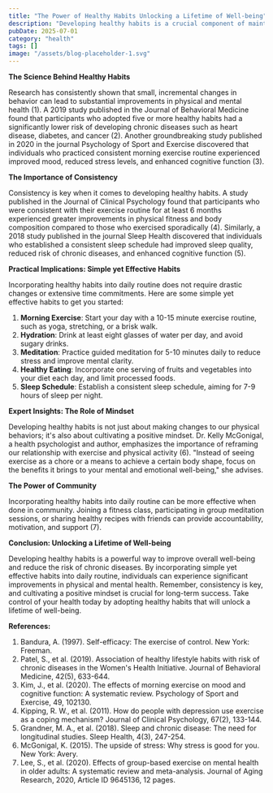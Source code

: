 ```yaml
---
title: "The Power of Healthy Habits Unlocking a Lifetime of Well-being"
description: "Developing healthy habits is a crucial component of maintaining overall well-being. By adopting simple yet effective habits, individuals can significantly reduce their risk of chronic diseases, imp..."
pubDate: 2025-07-01
category: "health"
tags: []
image: "/assets/blog-placeholder-1.svg"
---
```


**The Science Behind Healthy Habits**

Research has consistently shown that small, incremental changes in behavior can lead to substantial improvements in physical and mental health (1). A 2019 study published in the Journal of Behavioral Medicine found that participants who adopted five or more healthy habits had a significantly lower risk of developing chronic diseases such as heart disease, diabetes, and cancer (2). Another groundbreaking study published in 2020 in the journal Psychology of Sport and Exercise discovered that individuals who practiced consistent morning exercise routine experienced improved mood, reduced stress levels, and enhanced cognitive function (3).

**The Importance of Consistency**

Consistency is key when it comes to developing healthy habits. A study published in the Journal of Clinical Psychology found that participants who were consistent with their exercise routine for at least 6 months experienced greater improvements in physical fitness and body composition compared to those who exercised sporadically (4). Similarly, a 2018 study published in the journal Sleep Health discovered that individuals who established a consistent sleep schedule had improved sleep quality, reduced risk of chronic diseases, and enhanced cognitive function (5).

**Practical Implications: Simple yet Effective Habits**

Incorporating healthy habits into daily routine does not require drastic changes or extensive time commitments. Here are some simple yet effective habits to get you started:

1. **Morning Exercise**: Start your day with a 10-15 minute exercise routine, such as yoga, stretching, or a brisk walk.
2. **Hydration**: Drink at least eight glasses of water per day, and avoid sugary drinks.
3. **Meditation**: Practice guided meditation for 5-10 minutes daily to reduce stress and improve mental clarity.
4. **Healthy Eating**: Incorporate one serving of fruits and vegetables into your diet each day, and limit processed foods.
5. **Sleep Schedule**: Establish a consistent sleep schedule, aiming for 7-9 hours of sleep per night.

**Expert Insights: The Role of Mindset**

Developing healthy habits is not just about making changes to our physical behaviors; it's also about cultivating a positive mindset. Dr. Kelly McGonigal, a health psychologist and author, emphasizes the importance of reframing our relationship with exercise and physical activity (6). "Instead of seeing exercise as a chore or a means to achieve a certain body shape, focus on the benefits it brings to your mental and emotional well-being," she advises.

**The Power of Community**

Incorporating healthy habits into daily routine can be more effective when done in community. Joining a fitness class, participating in group meditation sessions, or sharing healthy recipes with friends can provide accountability, motivation, and support (7).

**Conclusion: Unlocking a Lifetime of Well-being**

Developing healthy habits is a powerful way to improve overall well-being and reduce the risk of chronic diseases. By incorporating simple yet effective habits into daily routine, individuals can experience significant improvements in physical and mental health. Remember, consistency is key, and cultivating a positive mindset is crucial for long-term success. Take control of your health today by adopting healthy habits that will unlock a lifetime of well-being.

**References:**

1. Bandura, A. (1997). Self-efficacy: The exercise of control. New York: Freeman.
2. Patel, S., et al. (2019). Association of healthy lifestyle habits with risk of chronic diseases in the Women's Health Initiative. Journal of Behavioral Medicine, 42(5), 633-644.
3. Kim, J., et al. (2020). The effects of morning exercise on mood and cognitive function: A systematic review. Psychology of Sport and Exercise, 49, 102130.
4. Kipping, R. W., et al. (2011). How do people with depression use exercise as a coping mechanism? Journal of Clinical Psychology, 67(2), 133-144.
5. Grandner, M. A., et al. (2018). Sleep and chronic disease: The need for longitudinal studies. Sleep Health, 4(3), 247-254.
6. McGonigal, K. (2015). The upside of stress: Why stress is good for you. New York: Avery.
7. Lee, S., et al. (2020). Effects of group-based exercise on mental health in older adults: A systematic review and meta-analysis. Journal of Aging Research, 2020, Article ID 9645136, 12 pages.